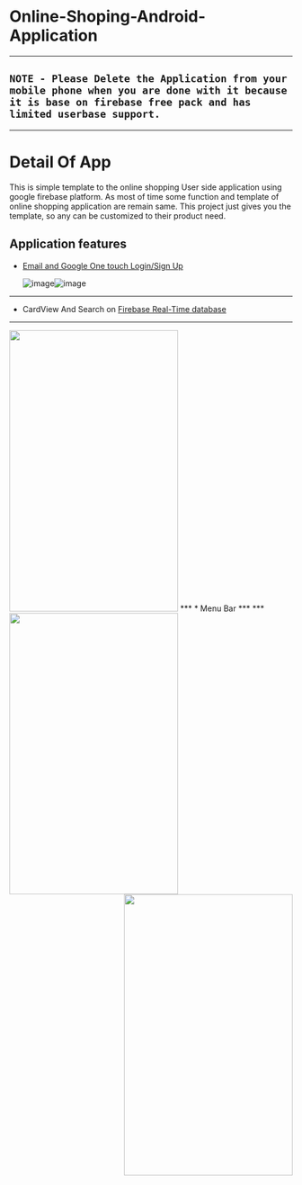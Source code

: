# Online-Shoping-Android-Application

***
## `NOTE - Please Delete the Application from your mobile phone when you are done with it because it is base on firebase free pack and has limited userbase support.`
***
# Detail Of App
  This is simple template to the online shopping User side application using google firebase platform. As most of time some function and template of online shopping application are remain same. This project just gives you the template, so any can be customized to their product need.
  
## Application features
 * [Email and Google One touch Login/Sign Up](https://firebase.google.com/products/auth/)

   ![image](https://github.com/param087/Online-Shopping-Android-Application/blob/master/Images/App/1.png)![image](https://github.com/param087/Online-Shopping-Android-Application/blob/master/Images/App/2.png)
***
 * CardView And Search on [Firebase Real-Time database](https://firebase.google.com/products/realtime-database/)
***
   <img src="https://github.com/param087/Online-Shopping-Android-Application/blob/master/Images/App/4.png"  height="500" width="300">
***
 * Menu Bar
***
   <img src="https://github.com/param087/Online-Shopping-Android-Application/blob/master/Images/App/7.png" align="left" height="500"         width="300"><img src="https://github.com/param087/Online-Shopping-Android-Application/blob/master/Images/App/8.png" height="500"           width="300" align="right">
***
 



